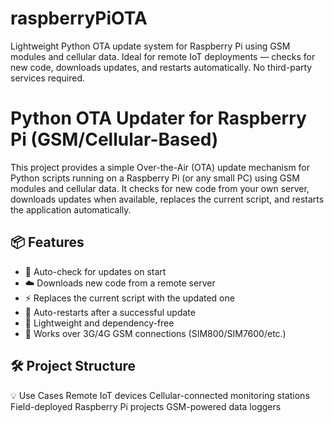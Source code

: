 # raspberryPiOTA
Lightweight Python OTA update system for Raspberry Pi using GSM modules and cellular data. Ideal for remote IoT deployments — checks for new code, downloads updates, and restarts automatically. No third-party services required.

# Python OTA Updater for Raspberry Pi (GSM/Cellular-Based)

This project provides a simple Over-the-Air (OTA) update mechanism for Python scripts running on a Raspberry Pi (or any small PC) using GSM modules and cellular data. It checks for new code from your own server, downloads updates when available, replaces the current script, and restarts the application automatically.

## 📦 Features

- 🔁 Auto-check for updates on start
- ☁️ Downloads new code from a remote server
- ⚡ Replaces the current script with the updated one
- 🚀 Auto-restarts after a successful update
- 🧱 Lightweight and dependency-free
- 📡 Works over 3G/4G GSM connections (SIM800/SIM7600/etc.)

## 🛠️ Project Structure


💡 Use Cases
Remote IoT devices
Cellular-connected monitoring stations
Field-deployed Raspberry Pi projects
GSM-powered data loggers
